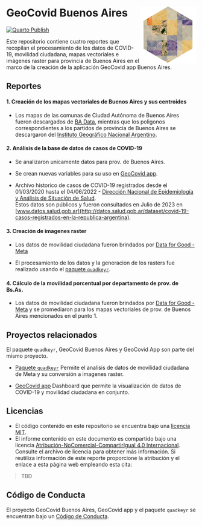 # GeoCovid Buenos Aires <img src="imagenes/geocovid_bsas_logo.png" align="right" height="150" />

[![Quarto Publish](https://github.com/Fernandez-Lab-WSU/geocovid_bsas/actions/workflows/publish.yaml/badge.svg)](https://github.com/Fernandez-Lab-WSU/geocovid_bsas/actions/workflows/publish.yaml)

  Este repositorio contiene cuatro reportes que recopilan el procesamiento de 
  los datos de COVID-19, movilidad ciudadana, mapas vectoriales e imágenes 
  raster para provincia de Buenos Aires en el marco de la creación de 
  la aplicación GeoCovid app Buenos Aires.

## Reportes
#### 1. Creación de los mapas vectoriales de Buenos Aires y sus centroides

- Los mapas de las comunas de Ciudad Autónoma de Buenos Aires
fueron descargados de [BA Data](https://data.buenosaires.gob.ar/dataset/comunas/resource/Juqdkmgo-612222-resource), 
mientras que los poligonos correspondientes a los
partidos de provincia de Buenos Aires se descargaron
del [Instituto Geográfico Nacional Argentino](https://www.ign.gob.ar/NuestrasActividades/InformacionGeoespacial/CapasSIG).

#### 2. Análisis de la base de datos de casos de COVID-19 

- Se analizaron unicamente datos para prov. de Buenos Aires.

- Se crean nuevas variables para su uso en [GeoCovid app](https://github.com/Fernandez-Lab-WSU/geocovid_app).

- Archivo historico de casos de COVID-19 registrados desde el 01/03/2020 hasta
el 04/06/2022 - [Dirección Nacional de Epidemiología y Análisis de Situación de Salud](https://datos.gob.ar/dataset/salud-covid-19-casos-registrados-republica-argentina/archivo/salud_fd657d02-a33a-498b-a91b-2ef1a68b8d16).  
Estos datos son públicos y fueron consultados en Julio de 2023 en [www.datos.salud.gob.ar](http://datos.salud.gob.ar/dataset/covid-19-casos-registrados-en-la-republica-argentina).

#### 3. Creación de imagenes raster

- Los datos de movilidad ciudadana fueron brindados por
[Data for Good - Meta](https://dataforgood.facebook.com/)

- El procesamiento de los datos y la generacion de los rasters fue realizado
usando el [paquete `quadkeyr`](https://github.com/Fernandez-Lab-WSU/quadkeyr). 

#### 4. Cálculo de la movilidad porcentual por departamento de prov. de Bs.As.

- Los datos de movilidad ciudadana fueron brindados por
[Data for Good - Meta](https://dataforgood.facebook.com/) y se promediaron para
 los mapas vectoriales de prov. de Buenos Aires mencionados en el punto 1.

## Proyectos relacionados
El paquete `quadkeyr`, GeoCovid Buenos Aires y GeoCovid App son parte del mismo
proyecto.

- [Paquete `quadkeyr`](https://github.com/Fernandez-Lab-WSU/quadkeyr)
Permite el analisis de datos de movilidad ciudadana de Meta y su conversión
a imagenes raster.

- [GeoCovid app](https://github.com/Fernandez-Lab-WSU/geocovid_app)
Dashboard que permite la visualización de datos de COVID-19 y 
movilidad ciudadana en conjunto.

## Licencias

- El código contenido en este repositorio se encuentra bajo una [licencia MIT](). 
- El informe contenido en este documento es compartido bajo una licencia [Atribución-NoComercial-CompartirIgual 4.0 Internacional](https://creativecommons.org/licenses/by-nc-sa/4.0/deed.es). 
Consulte el archivo de licencia para obtener más información. 
Si reutiliza información de este reporte proporcione la atribución y el enlace
a esta página web empleando esta cita:

> TBD

## Código de Conducta

El proyecto GeoCovid Buenos Aires, GeoCovid app y el paquete `quadkeyr`
se encuentran bajo un [Código de Conducta](https://www.contributor-covenant.org/es/version/1/4/code-of-conduct/). 

